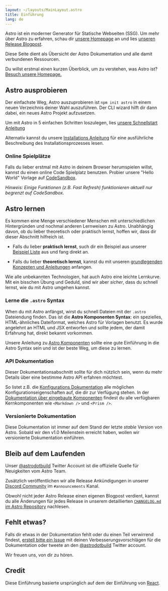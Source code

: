```yaml
---
layout: ~/layouts/MainLayout.astro
title: Einführung
lang: de
---
```


Astro ist ein moderner Generator für Statische Webseiten (SSG). Um mehr über Astro zu erfahren, schau dir [unsere Homepage](https://astro.build/) an und lies [unseren Release Blogpost](https://astro.build/blog/introducing-astro).

Diese Seite dient als Übersicht der Astro Dokumentation und alle damit verbundenen Ressourcen.

Du willst erstmal einen kurzen Überblick, um zu verstehen, was Astro ist? [Besuch unsere Homepage.](https://astro.build)

## Astro ausprobieren

Der einfachste Weg, Astro auszuprobieren ist `npm init astro` in einem neuen Verzeichnis deiner Wahl auszuführen. Der CLI wizard hilft dir dann dabei, ein neues Astro Projekt aufzusetzen.

Um mit Astro in 5 einfachen Schritten loszulegen, lies [unsere Schnellstart Anleitung](/quick-start)

Alternativ kannst du unsere [Installations Anleitung](/installation) für eine ausführliche Beschreibung des Installationsprozesses lesen.

### Online Spielplätze

Falls du lieber erstmal mit Astro in deinem Browser herumspielen willst, kannst du einen online Code Spielplatz benutzen. Probier unsere "Hello World" Vorlage auf [CodeSandbox](https://codesandbox.io/s/astro-template-hugb3).

_Hinweis: Einige Funktionen (z.B. Fast Refresh) funktionieren aktuell nur begrenzt auf CodeSandbox._

## Astro lernen

Es kommen eine Menge verschiedener Menschen mit unterschiedlichen Hintergründen und nochmal anderen Lernweisen zu Astro. Unabhängig davon, ob du lieber theoretisch oder praktisch lernst, hoffen wir, dass dir dieser Abschnitt hilfreich ist.

- Falls du lieber **praktisch lernst**, such dir ein Beispiel aus unserer [Beispiel Liste](https://github.com/snowpackjs/astro/tree/main/examples) aus und fang direkt an.

- Falls du lieber **theoretisch lernst**, kannst du mit unseren [grundlegenden Konzepten und Anleitungen](/core-concepts/project-structure) anfangen.

Wie alle unbekannten Technologien, hat auch Astro eine leichte Lernkurve. Mit ein bisschen Übung und Geduld, sind wir aber _sicher_, dass du schnell lernst, wie du mit Astro umgehen kannst.

### Lerne die `.astro` Syntax

When du mit Astro anfängst, wirst du schnell Dateien mit der `.astro` Dateiendung finden. Das ist die **Astro Komponenten Syntax**: ein spezielles, HTML-ähnliches Dateiformat, welches Astro für Vorlagen benutzt. Es wurde angelehnt an HTML und JSX entworfen und sollte jedem, der damit Erfahrung hat, direkt bekannt vorkommen.

Unsere Anleitung zu [Astro Komponenten](/core-concepts/astro-components) sollte eine gute Einführung in die Astro Syntax sein und ist der beste Weg, um diese zu lernen.

### API Dokumentation

Dieser Dokumentationsabschnitt sollte für dich nützlich sein, wenn du mehr Details über eine bestimme Astro API erfahren möchtest.

So listet z.B. die [Konfigurations Dokumentation](/reference/configuration-reference) alle möglichen Konfigurationseigenschaften auf, die dir zur Verfügung stehen. In der [Dokumentation über eingebaute Komponenten](/reference/builtin-components) findest du alle verfügbaren Kernkomponenten wie `<Markdown />` und `<Prism />`.

### Versionierte Dokumentation

Diese Dokumentation ist immer auf dem Stand der letzte _stable_ Version von Astro. Sobald wir den v1.0 Meilenstein erreicht haben, wollen wir versionierte Dokumentation einführen.

## Bleib auf dem Laufenden

Unser [@astrodotbuild](https://twitter.com/astrodotbuild) Twitter Account ist die offizielle Quelle für Neuigkeiten vom Astro Team.

Zusätzlich veröffentlichen wir alle Release Ankündigungen in unserer [Discord Community](https://astro.build/chat) im `#announcements` Kanal.

Obwohl nicht jeder Astro Release einen eigenen Blogpost verdient, kannst du alle Änderungen für jedes Release in unserem detaillierten [`CHANGELOG.md` im Astro Repository](https://github.com/snowpackjs/astro/blob/main/packages/astro/CHANGELOG.md) nachlesen.

## Fehlt etwas?

Falls dir etwas in der Dokumentation fehlt oder du einen Teil verwirrend findest, [erstell bitte ein Issue](https://github.com/snowpackjs/astro/issues/new/choose) mit deinen Verbesserungsvorschlägen für die Dokumentation oder tweete an den [@astrodotbuild](https://twitter.com/astrodotbuild) Twitter account.

Wir freuen uns, von dir zu hören.

## Credit

Diese Einführung basierte ursprünglich auf dem der Einführung von [React](https://reactjs.org/).

